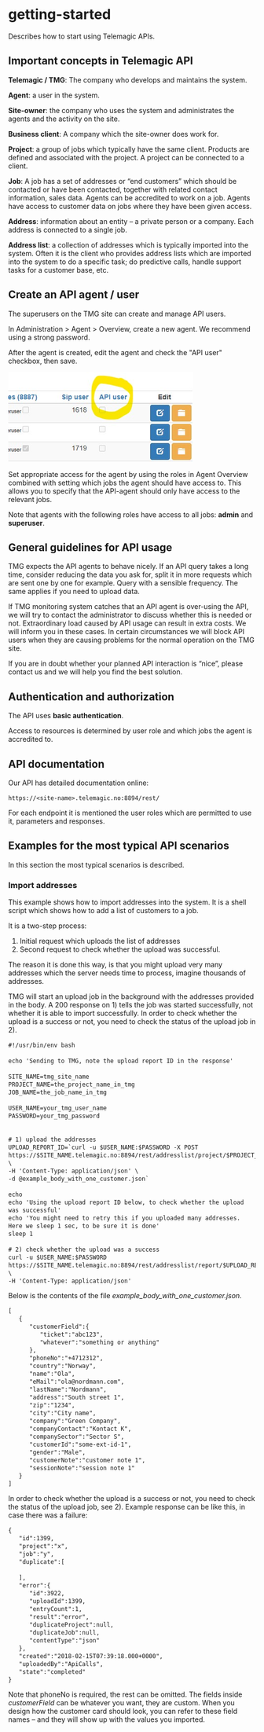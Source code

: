 # getting-started
Describes how to start using Telemagic APIs.

## Important concepts in Telemagic API 

**Telemagic / TMG**: The company who develops and maintains the system. 

**Agent**: a user in the system. 

**Site-owner**: the company who uses the system and administrates the agents and the activity on the site. 

**Business client**: A company which the site-owner does work for.  

**Project**: a group of jobs which typically have the same client. Products are defined and associated with the project. A project can be connected to a client. 

**Job**: A job has a set of addresses or “end customers” which should be contacted or have been contacted, together with related contact information, sales data. Agents can be accredited to work on a job. Agents have access to customer data on jobs where they have been given access. 

**Address**: information about an entity – a private person or a company. Each address is connected to a single job.  

**Address list**: a collection of addresses which is typically imported into the system. Often it is the client who provides address lists which are imported into the system to do a specific task; do predictive calls, handle support tasks for a customer base, etc.

## Create an API agent / user 
  
The superusers on the TMG site can create and manage API users. 

In Administration > Agent > Overview, create a new agent. We recommend using a strong password. 

After the agent is created, edit the agent and check the "API user" checkbox, then save.

![Image showing the API user checkbox](images/agent-overview-api-user.jpg)

Set appropriate access for the agent by using the roles in Agent Overview combined with setting which jobs the agent should have access to. This allows you to specify that the API-agent should only have access to the relevant jobs.  

Note that agents with the following roles have access to all jobs: **admin** and **superuser**.  

## General guidelines for API usage 

TMG expects the API agents to behave nicely. If an API query takes a long time, consider reducing the data you ask for, split it in more requests which are sent one by one for example. Query with a sensible frequency. The same applies if you need to upload data. 

If TMG monitoring system catches that an API agent is over-using the API, we will try to contact the administrator to discuss whether this is needed or not. Extraordinary load caused by API usage can result in extra costs. We will inform you in these cases. In certain circumstances we will block API users when they are causing problems for the normal operation on the TMG site. 

If you are in doubt whether your planned API interaction is “nice”, please contact us and we will help you find the best solution. 


## Authentication and authorization 

The API uses **basic authentication**.  

Access to resources is determined by user role and which jobs the agent is accredited to.  


## API documentation 

Our API has detailed documentation online: 

    https://<site-name>.telemagic.no:8894/rest/ 

For each endpoint it is mentioned the user roles which are permitted to use it, parameters and responses. 


## Examples for the most typical API scenarios 

In this section the most typical scenarios is described.  


### Import addresses 

This example shows how to import addresses into the system. It is a shell script which shows how to add a list of customers to a job.  

It is a two-step process:  

1. Initial request which uploads the list of addresses 
1. Second request to check whether the upload was successful.  

The reason it is done this way, is that you might upload very many addresses which the server needs time to process, imagine thousands of addresses.  

TMG will start an upload job in the background with the addresses provided in the body. A 200 response on 1) tells the job was started successfully, not whether it is able to import successfully. In order to check whether the upload is a success or not, you need to check the status of the upload job in 2). 


``` 
#!/usr/bin/env bash 

echo 'Sending to TMG, note the upload report ID in the response' 

SITE_NAME=tmg_site_name 
PROJECT_NAME=the_project_name_in_tmg 
JOB_NAME=the_job_name_in_tmg 

USER_NAME=your_tmg_user_name 
PASSWORD=your_tmg_password 


# 1) upload the addresses 
UPLOAD_REPORT_ID=`curl -u $USER_NAME:$PASSWORD -X POST  https://$SITE_NAME.telemagic.no:8894/rest/addresslist/project/$PROJECT_NAME/job/$JOB_NAME/json \ 
-H 'Content-Type: application/json' \ 
-d @example_body_with_one_customer.json` 

echo  
echo 'Using the upload report ID below, to check whether the upload was successful' 
echo 'You might need to retry this if you uploaded many addresses. Here we sleep 1 sec, to be sure it is done' 
sleep 1 

# 2) check whether the upload was a success 
curl -u $USER_NAME:$PASSWORD https://$SITE_NAME.telemagic.no:8894/rest/addresslist/report/$UPLOAD_REPORT_ID/ \ 
-H 'Content-Type: application/json' 

```

Below is the contents of the file *example_body_with_one_customer.json*. 

 
```
[ 
   { 
      "customerField":{ 
         "ticket":"abc123",
         "whatever":"something or anything"
      },
      "phoneNo":"+4712312",
      "country":"Norway",
      "name":"Ola",
      "eMail":"ola@nordmann.com",
      "lastName":"Nordmann",
      "address":"South street 1",
      "zip":"1234",
      "city":"City name",
      "company":"Green Company",
      "companyContact":"Kontact K",
      "companySector":"Sector S",
      "customerId":"some-ext-id-1",
      "gender":"Male",
      "customerNote":"customer note 1",
      "sessionNote":"session note 1"
   }
]
```
 

In order to check whether the upload is a success or not, you need to check the status of the upload job, see 2). Example response can be like this, in case there was a failure: 

 
```
{ 
   "id":1399,
   "project":"x",
   "job":"y",
   "duplicate":[ 

   ],
   "error":{ 
      "id":3922,
      "uploadId":1399,
      "entryCount":1,
      "result":"error",
      "duplicateProject":null,
      "duplicateJob":null,
      "contentType":"json"
   },
   "created":"2018-02-15T07:39:18.000+0000",
   "uploadedBy":"ApiCalls",
   "state":"completed"
}
```

Note that phoneNo is required, the rest can be omitted. The fields inside *customerField* can be whatever you want, they are custom. When you design how the customer card should look, you can refer to these field names – and they will show up with the values you imported. 